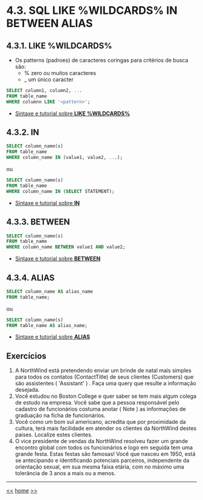 # 4.3. SQL LIKE %WILDCARDS% IN BETWEEN ALIAS

## 4.3.1. LIKE %WILDCARDS%

* Os patterns (padroes) de caracteres coringas para critérios de busca são:
  * % zero ou muitos caracteres
  * _ um único caracter

```sql
SELECT column1, column2, ...
FROM table_name
WHERE columnn LIKE '<pattern>';
```

* [Sintaxe e tutorial sobre **LIKE %WILDCARDS%** ](https://www.w3schools.com/sql/sql_like.asp)


## 4.3.2. IN

```sql
SELECT column_name(s)
FROM table_name
WHERE column_name IN (value1, value2, ...);
```
ou 

```sql
SELECT column_name(s)
FROM table_name
WHERE column_name IN (SELECT STATEMENT);
```

* [Sintaxe e tutorial sobre **IN** ](https://www.w3schools.com/sql/sql_in.asp)


## 4.3.3. BETWEEN

```sql
SELECT column_name(s)
FROM table_name
WHERE column_name BETWEEN value1 AND value2;
```

* [Sintaxe e tutorial sobre **BETWEEN** ](https://www.w3schools.com/sql/sql_between.asp)


## 4.3.4. ALIAS
```sql
SELECT column_name AS alias_name
FROM table_name;
```

ou

```sql
SELECT column_name(s)
FROM table_name AS alias_name;
```

* [Sintaxe e tutorial sobre **ALIAS** ](https://www.w3schools.com/sql/sql_alias.asp)


## Exercícios
1. A NorthWind está pretendendo enviar um brinde de natal mais simples para todos os contatos (ContactTitle) de seus clientes (Customers) que são assistentes ( 'Assistant' ) . Faça uma query que resulte a informação desejada.
2. Você estudou no Boston College e quer saber se tem mais algum colega de estudo na empresa. Você sabe que a pessoa responsável pelo cadastro de funcionários costuma anotar ( Note ) as informações de graduação na ficha de funcionários.
3. Você como um bom sul americano, acredita que por proximidade da cultura, terá mais facilidade em atender os clientes da NorthWind destes paises. Localize estes clientes.
4. O vice presidente de vendas da NorthWind resolveu fazer um grande encontro global com todos os funcionários e logo em seguida tem uma grande festa. Estas festas são famosas! Você que nasceu em 1950, está se antecipando e identificando potenciais parceiros, independente da orientação sexual, em sua mesma faixa etária, com no máximo uma tolerância de 3 anos a mais ou a menos.



***

[<<](README_ComandosSqlMaisUtilizados.md)
[home](../README.md)
[>>](README_ModeloDeDados.md)
